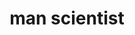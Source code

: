 ---
layout: people&body
title: man scientist
emoji: man_scientist
permalink: 👨‍🔬.html
image: assets/img/3moji/man_scientist.png
---